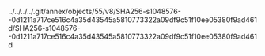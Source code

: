 ../../../../.git/annex/objects/55/v8/SHA256-s1048576--0d1211a717ce516c4a35d43545a5810773322a09df9c51f10ee05380f9ad461d/SHA256-s1048576--0d1211a717ce516c4a35d43545a5810773322a09df9c51f10ee05380f9ad461d